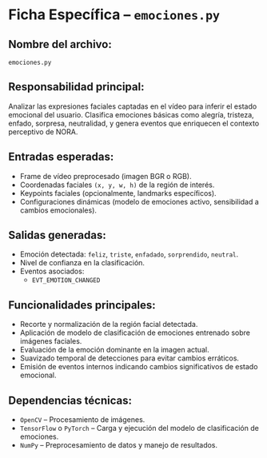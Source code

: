# Ficha Específica – `emociones.py`

## Nombre del archivo:
`emociones.py`

## Responsabilidad principal:
Analizar las expresiones faciales captadas en el vídeo para inferir el estado emocional del usuario. Clasifica emociones básicas como alegría, tristeza, enfado, sorpresa, neutralidad, y genera eventos que enriquecen el contexto perceptivo de NORA.

## Entradas esperadas:
- Frame de vídeo preprocesado (imagen BGR o RGB).
- Coordenadas faciales `(x, y, w, h)` de la región de interés.
- Keypoints faciales (opcionalmente, landmarks específicos).
- Configuraciones dinámicas (modelo de emociones activo, sensibilidad a cambios emocionales).

## Salidas generadas:
- Emoción detectada: `feliz`, `triste`, `enfadado`, `sorprendido`, `neutral`.
- Nivel de confianza en la clasificación.
- Eventos asociados:
  - `EVT_EMOTION_CHANGED`

## Funcionalidades principales:
- Recorte y normalización de la región facial detectada.
- Aplicación de modelo de clasificación de emociones entrenado sobre imágenes faciales.
- Evaluación de la emoción dominante en la imagen actual.
- Suavizado temporal de detecciones para evitar cambios erráticos.
- Emisión de eventos internos indicando cambios significativos de estado emocional.

## Dependencias técnicas:
- `OpenCV` – Procesamiento de imágenes.
- `TensorFlow` o `PyTorch` – Carga y ejecución del modelo de clasificación de emociones.
- `NumPy` – Preprocesamiento de datos y manejo de resultados.